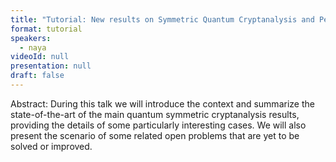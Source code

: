 ```yaml
---
title: "Tutorial: New results on Symmetric Quantum Cryptanalysis and Perspectives"
format: tutorial
speakers:
  - naya
videoId: null
presentation: null
draft: false
---
```

Abstract: During this talk we will introduce the context and summarize the state-of-the-art
 of the main quantum symmetric cryptanalysis results, providing the details of some
particularly interesting cases. We will also present the scenario of some related
open problems that are yet to be solved or improved.

